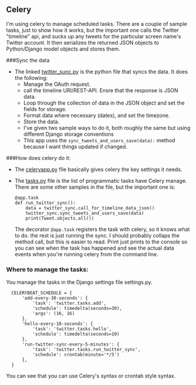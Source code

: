 ## Celery
I'm using celery to manage scheduled tasks.  There are a couple of sample tasks, just to show how it works,
but the important one calls the Twitter "timeline" api, and sucks up any tweets for the particular
screen name's Twitter account.  It then serializes the returned JSON objects to Python/Django model objects
and stores them.

###Sync the data
- The linked [twitter_sunc.py](https://github.com/mckerrj/TwitterApp/blob/master/twitter/twitter_sync.py) is the python
  file that syncs the data.  It does the following:
  - Manage the OAuth request.
  - call the timeline URI/REST-API.  Ensre that the response is JSON data.
  - Loop through the collection of data in the JSON object and set the fields for storage.
  - Format data where necessary (dates), and set the timezone.
  - Store the data.
  - I've given two sample ways to do it, both roughly the same but using different Django storage conventions
  - This app uses the <code>sync_tweets_and_users_save(data):</code> method because I want things updated if changed.

###How does celery do it:
- The [celeryapp.py](https://github.com/mckerrj/TwitterApp/blob/master/twitterapp/celeryapp.py) file
  basically gives celery the key settings it needs.

- The [tasks.py](https://github.com/mckerrj/TwitterApp/blob/master/twitter/tasks.py) file is the list of programmatic tasks have Celery manage. There are some other samples
  in the file, but the important one is:
  ```
  @app.task
  def run_twitter_sync():
      data = twitter_sync.call_for_timeline_data_json()
      twitter_sync.sync_tweets_and_users_save(data)
      print(Tweet.objects.all())
  ```

  The decorator <code>@app.task</code> registers the task with celery, so it knows what to do. the rest
  is just running the sync.  I should probably collaps the method call, but this is easier to read.
  Print just prints to the console so you can see when the task has happened and see the actual data
  events when you're running celery from the command line.

### Where to manage the tasks:
You manage the tasks in the Django settings file settings.py.
```
  CELERYBEAT_SCHEDULE = {
      'add-every-30-seconds': {
          'task': 'twitter.tasks.add',
          'schedule': timedelta(seconds=30),
          'args': (16, 16)
      },
      'hello-every-10-seconds': {
          'task': 'twitter.tasks.hello',
          'schedule': timedelta(seconds=10)
      },
      'run-twitter-sync-every-5-minutes': {
          'task': 'twitter.tasks.run_twitter_sync',
          'schedule': crontab(minute='*/5')
      },
  }
```

You can see that you can use Celery's syntax or crontab style syntax.
